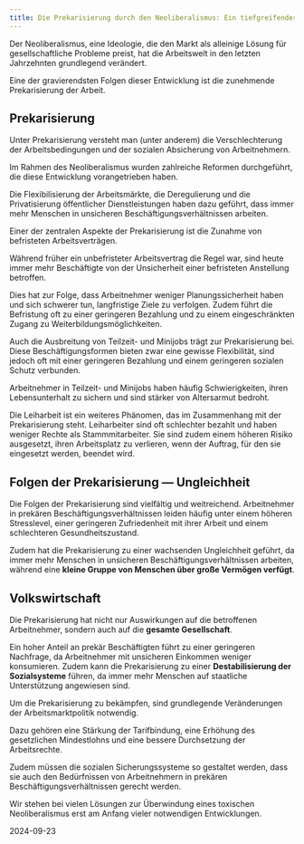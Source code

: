 ```yaml
---  
title: Die Prekarisierung durch den Neoliberalismus: Ein tiefgreifender Wandel der Arbeitswelt
---
```

Der Neoliberalismus, eine Ideologie, die den Markt als alleinige Lösung für gesellschaftliche Probleme preist, hat die Arbeitswelt in den letzten Jahrzehnten grundlegend verändert. 

Eine der gravierendsten Folgen dieser Entwicklung ist die zunehmende Prekarisierung der Arbeit.

## Prekarisierung

Unter Prekarisierung versteht man (unter anderem) die Verschlechterung der Arbeitsbedingungen und der sozialen Absicherung von Arbeitnehmern. 

Im Rahmen des Neoliberalismus wurden zahlreiche Reformen durchgeführt, die diese Entwicklung vorangetrieben haben. 

Die Flexibilisierung der Arbeitsmärkte, die Deregulierung und die Privatisierung öffentlicher Dienstleistungen haben dazu geführt, dass immer mehr Menschen in unsicheren Beschäftigungsverhältnissen arbeiten.

Einer der zentralen Aspekte der Prekarisierung ist die Zunahme von befristeten Arbeitsverträgen. 

Während früher ein unbefristeter Arbeitsvertrag die Regel war, sind heute immer mehr Beschäftigte von der Unsicherheit einer befristeten Anstellung betroffen. 

Dies hat zur Folge, dass Arbeitnehmer weniger Planungssicherheit haben und sich schwerer tun, langfristige Ziele zu verfolgen. Zudem führt die Befristung oft zu einer geringeren Bezahlung und zu einem eingeschränkten Zugang zu Weiterbildungsmöglichkeiten.

Auch die Ausbreitung von Teilzeit- und Minijobs trägt zur Prekarisierung bei. Diese Beschäftigungsformen bieten zwar eine gewisse Flexibilität, sind jedoch oft mit einer geringeren Bezahlung und einem geringeren sozialen Schutz verbunden. 

Arbeitnehmer in Teilzeit- und Minijobs haben häufig Schwierigkeiten, ihren Lebensunterhalt zu sichern und sind stärker von Altersarmut bedroht.

Die Leiharbeit ist ein weiteres Phänomen, das im Zusammenhang mit der Prekarisierung steht. Leiharbeiter sind oft schlechter bezahlt und haben weniger Rechte als Stammmitarbeiter. Sie sind zudem einem höheren Risiko ausgesetzt, ihren Arbeitsplatz zu verlieren, wenn der Auftrag, für den sie eingesetzt werden, beendet wird.

## Folgen der Prekarisierung — Ungleichheit 

Die Folgen der Prekarisierung sind vielfältig und weitreichend. Arbeitnehmer in prekären Beschäftigungsverhältnissen leiden häufig unter einem höheren Stresslevel, einer geringeren Zufriedenheit mit ihrer Arbeit und einem schlechteren Gesundheitszustand. 

Zudem hat die Prekarisierung zu einer wachsenden Ungleichheit geführt, da immer mehr Menschen in unsicheren Beschäftigungsverhältnissen arbeiten, während eine **kleine Gruppe von Menschen über große Vermögen verfügt**.

## Volkswirtschaft

Die Prekarisierung hat nicht nur Auswirkungen auf die betroffenen Arbeitnehmer, sondern auch auf die **gesamte Gesellschaft**. 

Ein hoher Anteil an prekär Beschäftigten führt zu einer geringeren Nachfrage, da Arbeitnehmer mit unsicheren Einkommen weniger konsumieren. Zudem kann die Prekarisierung zu einer **Destabilisierung der Sozialsysteme** führen, da immer mehr Menschen auf staatliche Unterstützung angewiesen sind.

Um die Prekarisierung zu bekämpfen, sind grundlegende Veränderungen der Arbeitsmarktpolitik notwendig. 

Dazu gehören eine Stärkung der Tarifbindung, eine Erhöhung des gesetzlichen Mindestlohns und eine bessere Durchsetzung der Arbeitsrechte. 

Zudem müssen die sozialen Sicherungssysteme so gestaltet werden, dass sie auch den Bedürfnissen von Arbeitnehmern in prekären Beschäftigungsverhältnissen gerecht werden.

Wir stehen bei vielen Lösungen zur Überwindung eines toxischen Neoliberalismus erst am Anfang vieler notwendigen Entwicklungen. 

2024-09-23